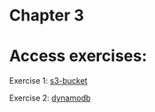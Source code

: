 # Chapter 3
# Access exercises:

Exercise 1:
[s3-bucket](https://github.com/ion-onboarding/book-terraform-up/tree/main/ch3/s3-bucket)

Exercise 2:
[dynamodb](https://github.com/ion-onboarding/book-terraform-up/tree/main/ch3/dynamodb)
